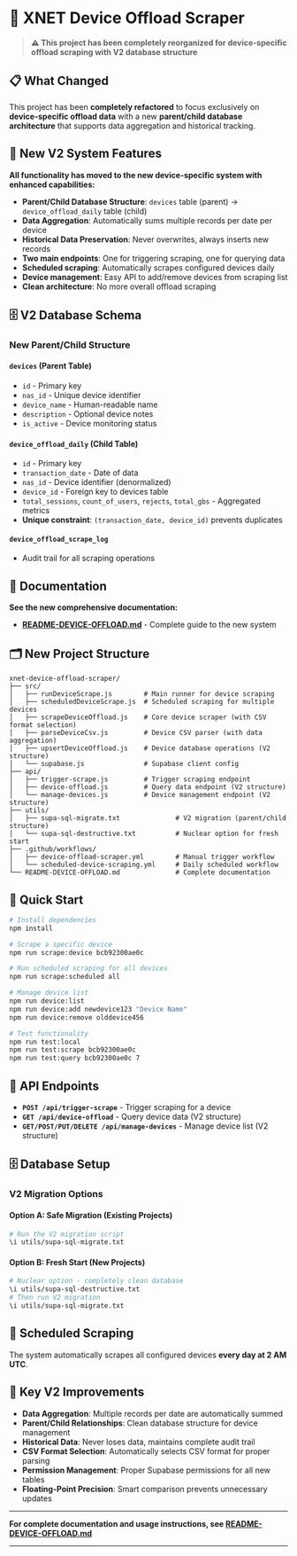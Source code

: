 # 🚀 XNET Device Offload Scraper

> **⚠️ This project has been completely reorganized for device-specific offload scraping with V2 database structure**

## 📋 What Changed

This project has been **completely refactored** to focus exclusively on **device-specific offload data** with a new **parent/child database architecture** that supports data aggregation and historical tracking.

## 🔄 New V2 System Features

**All functionality has moved to the new device-specific system with enhanced capabilities:**

- **Parent/Child Database Structure**: `devices` table (parent) → `device_offload_daily` table (child)
- **Data Aggregation**: Automatically sums multiple records per date per device
- **Historical Data Preservation**: Never overwrites, always inserts new records
- **Two main endpoints**: One for triggering scraping, one for querying data
- **Scheduled scraping**: Automatically scrapes configured devices daily
- **Device management**: Easy API to add/remove devices from scraping list
- **Clean architecture**: No more overall offload scraping

## 🗄️ V2 Database Schema

### New Parent/Child Structure

#### `devices` (Parent Table)
- `id` - Primary key
- `nas_id` - Unique device identifier
- `device_name` - Human-readable name
- `description` - Optional device notes
- `is_active` - Device monitoring status

#### `device_offload_daily` (Child Table)
- `id` - Primary key
- `transaction_date` - Date of data
- `nas_id` - Device identifier (denormalized)
- `device_id` - Foreign key to devices table
- `total_sessions`, `count_of_users`, `rejects`, `total_gbs` - Aggregated metrics
- **Unique constraint**: `(transaction_date, device_id)` prevents duplicates

#### `device_offload_scrape_log`
- Audit trail for all scraping operations

## 📖 Documentation

**See the new comprehensive documentation:**
- **[README-DEVICE-OFFLOAD.md](README-DEVICE-OFFLOAD.md)** - Complete guide to the new system

## 🗂️ New Project Structure

```
xnet-device-offload-scraper/
├── src/
│   ├── runDeviceScrape.js        # Main runner for device scraping
│   ├── scheduledDeviceScrape.js  # Scheduled scraping for multiple devices
│   ├── scrapeDeviceOffload.js    # Core device scraper (with CSV format selection)
│   ├── parseDeviceCsv.js         # Device CSV parser (with data aggregation)
│   ├── upsertDeviceOffload.js    # Device database operations (V2 structure)
│   └── supabase.js               # Supabase client config
├── api/
│   ├── trigger-scrape.js         # Trigger scraping endpoint
│   ├── device-offload.js         # Query data endpoint (V2 structure)
│   └── manage-devices.js         # Device management endpoint (V2 structure)
├── utils/
│   ├── supa-sql-migrate.txt              # V2 migration (parent/child structure)
│   └── supa-sql-destructive.txt          # Nuclear option for fresh start
├── .github/workflows/
│   ├── device-offload-scraper.yml        # Manual trigger workflow
│   └── scheduled-device-scraping.yml     # Daily scheduled workflow
└── README-DEVICE-OFFLOAD.md              # Complete documentation
```

## 🚀 Quick Start

```bash
# Install dependencies
npm install

# Scrape a specific device
npm run scrape:device bcb92300ae0c

# Run scheduled scraping for all devices
npm run scrape:scheduled all

# Manage device list
npm run device:list
npm run device:add newdevice123 "Device Name"
npm run device:remove olddevice456

# Test functionality
npm run test:local
npm run test:scrape bcb92300ae0c
npm run test:query bcb92300ae0c 7
```

## 🔗 API Endpoints

- **`POST /api/trigger-scrape`** - Trigger scraping for a device
- **`GET /api/device-offload`** - Query device data (V2 structure)
- **`GET/POST/PUT/DELETE /api/manage-devices`** - Manage device list (V2 structure)

## 🗄️ Database Setup

### V2 Migration Options

#### Option A: Safe Migration (Existing Projects)
```bash
# Run the V2 migration script
\i utils/supa-sql-migrate.txt
```

#### Option B: Fresh Start (New Projects)
```bash
# Nuclear option - completely clean database
\i utils/supa-sql-destructive.txt
# Then run V2 migration
\i utils/supa-sql-migrate.txt
```

## 📅 Scheduled Scraping

The system automatically scrapes all configured devices **every day at 2 AM UTC**.

## 🔧 Key V2 Improvements

- **Data Aggregation**: Multiple records per date are automatically summed
- **Parent/Child Relationships**: Clean database structure for device management
- **Historical Data**: Never loses data, maintains complete audit trail
- **CSV Format Selection**: Automatically selects CSV format for proper parsing
- **Permission Management**: Proper Supabase permissions for all new tables
- **Floating-Point Precision**: Smart comparison prevents unnecessary updates

---

**For complete documentation and usage instructions, see [README-DEVICE-OFFLOAD.md](README-DEVICE-OFFLOAD.md)**


---
